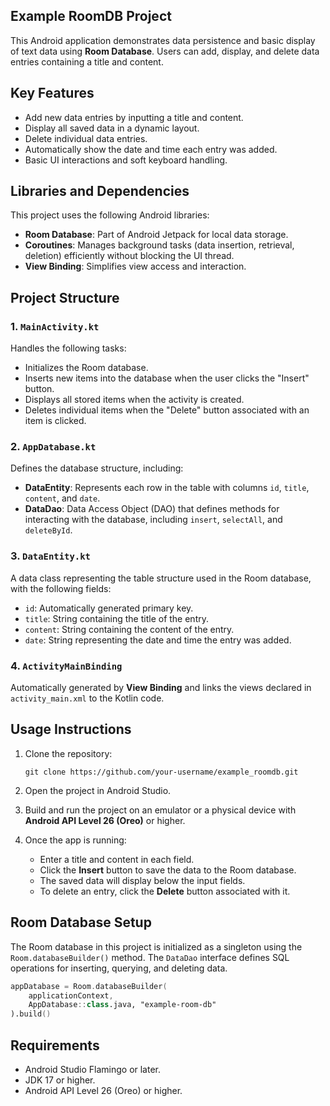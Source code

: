 ## Example RoomDB Project

This Android application demonstrates data persistence and basic display of text data using **Room Database**. Users can add, display, and delete data entries containing a title and content.

## Key Features
- Add new data entries by inputting a title and content.
- Display all saved data in a dynamic layout.
- Delete individual data entries.
- Automatically show the date and time each entry was added.
- Basic UI interactions and soft keyboard handling.

## Libraries and Dependencies
This project uses the following Android libraries:
- **Room Database**: Part of Android Jetpack for local data storage.
- **Coroutines**: Manages background tasks (data insertion, retrieval, deletion) efficiently without blocking the UI thread.
- **View Binding**: Simplifies view access and interaction.

## Project Structure

### 1. `MainActivity.kt`
Handles the following tasks:
- Initializes the Room database.
- Inserts new items into the database when the user clicks the "Insert" button.
- Displays all stored items when the activity is created.
- Deletes individual items when the "Delete" button associated with an item is clicked.

### 2. `AppDatabase.kt`
Defines the database structure, including:
- **DataEntity**: Represents each row in the table with columns `id`, `title`, `content`, and `date`.
- **DataDao**: Data Access Object (DAO) that defines methods for interacting with the database, including `insert`, `selectAll`, and `deleteById`.

### 3. `DataEntity.kt`
A data class representing the table structure used in the Room database, with the following fields:
- `id`: Automatically generated primary key.
- `title`: String containing the title of the entry.
- `content`: String containing the content of the entry.
- `date`: String representing the date and time the entry was added.

### 4. `ActivityMainBinding`
Automatically generated by **View Binding** and links the views declared in `activity_main.xml` to the Kotlin code.

## Usage Instructions

1. Clone the repository:
    ```
    git clone https://github.com/your-username/example_roomdb.git
    ```

2. Open the project in Android Studio.

3. Build and run the project on an emulator or a physical device with **Android API Level 26 (Oreo)** or higher.

4. Once the app is running:
   - Enter a title and content in each field.
   - Click the **Insert** button to save the data to the Room database.
   - The saved data will display below the input fields.
   - To delete an entry, click the **Delete** button associated with it.

## Room Database Setup

The Room database in this project is initialized as a singleton using the `Room.databaseBuilder()` method. The `DataDao` interface defines SQL operations for inserting, querying, and deleting data.

```kotlin
appDatabase = Room.databaseBuilder(
    applicationContext,
    AppDatabase::class.java, "example-room-db"
).build()
```

## Requirements
- Android Studio Flamingo or later.
- JDK 17 or higher.
- Android API Level 26 (Oreo) or higher.
